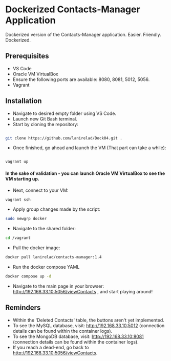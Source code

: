 # Dockerized Contacts-Manager Application

Dockerized version of the Contacts-Manager application.
Easier. Friendly. Dockerized.

## Prerequisites
- VS Code
- Oracle VM VirtualBox
- Ensure the following ports are available: 8080, 8081, 5012, 5056.
- Vagrant

## Installation

* Navigate to desired empty folder using VS Code.
* Launch new Git Bash terminal.
* Start by cloning the repository:

```bash

git clone https://github.com/lanirelad/Dock04.git .
```
* Once finished, go ahead and launch the VM (That part can take a while):
```bash

vagrant up
```
#### In the sake of validation - you can launch Oracle VM VirtualBox to see the VM starting up.

* Next, connect to your VM:
```bash
vagrant ssh
```
* Apply group changes made by the script:
```bash
sudo newgrp docker
```

* Navigate to the shared folder:
```bash
cd /vagrant
```

* Pull the docker image:
```bash
docker pull lanirelad/contacts-manager:1.4
```
* Run the docker compose YAML
```bash
docker compose up -d
```

* Navigate to the main page in your browser: http://192.168.33.10:5056/viewContacts , and start playing around!

## Reminders
- Within the 'Deleted Contacts' table, the buttons aren't yet implemented.
- To see the MySQL database, visit: http://192.168.33.10:5012 (connection details can be found within the container logs).
- To see the MongoDB database, visit: http://192.168.33.10:8081 (connection details can be found within the container logs).
- If you reach a dead-end, go back to http://192.168.33.10:5056/viewContacts.

